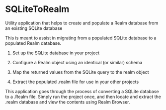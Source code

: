 # SQLiteToRealm
Utility application that helps to create and populate a Realm database from an existing SQLite database

This is meant to assist in migrating from a populated SQLite database to a populated Realm database.

1) Set up the SQLite database in your project

2) Configure a Realm object using an identical (or similar) schema

3) Map the returned values from the SQLite query to the realm object

4) Extract the populated .realm file for use in your other projects

This application goes through the process of converting a SQLite database to a .Realm file. Simply run the project once, and then locate and extract the .realm database and view the contents using Realm Browser.
